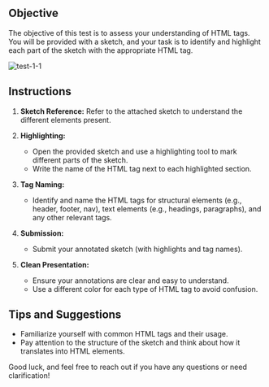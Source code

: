 
## Objective

The objective of this test is to assess your understanding of HTML tags. You will be provided with a sketch, and your task is to identify and highlight each part of the sketch with the appropriate HTML tag.

![test-1-1](https://github.com/0marwa0/HTML-CSS-daily-missions/assets/14044653/938a91d2-ecce-4846-a848-5a0a14ae0a29)

 
## Instructions

1. **Sketch Reference:** Refer to the attached sketch to understand the different elements present.

2. **Highlighting:**
   - Open the provided sketch and use a highlighting tool to mark different parts of the sketch.
   - Write the name of the HTML tag next to each highlighted section.

3. **Tag Naming:**
   - Identify and name the HTML tags for structural elements (e.g., header, footer, nav), text elements (e.g., headings, paragraphs), and any other relevant tags.

4. **Submission:**
   - Submit your annotated sketch (with highlights and tag names).

5. **Clean Presentation:**
   - Ensure your annotations are clear and easy to understand.
   - Use a different color for each type of HTML tag to avoid confusion.


## Tips and Suggestions

- Familiarize yourself with common HTML tags and their usage.
- Pay attention to the structure of the sketch and think about how it translates into HTML elements.


Good luck, and feel free to reach out if you have any questions or need clarification!
